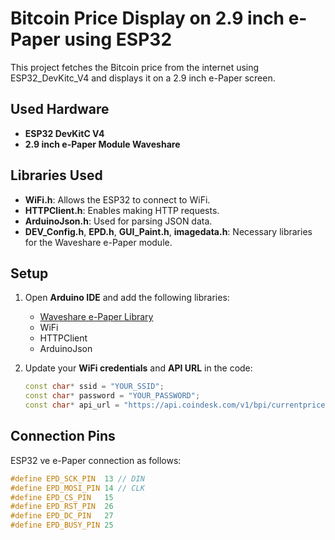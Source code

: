 # Bitcoin Price Display on 2.9 inch e-Paper using ESP32

This project fetches the Bitcoin price from the internet using ESP32_DevKitc_V4 and displays it on a 2.9 inch e-Paper screen.

## Used Hardware

- **ESP32 DevKitC V4**
- **2.9 inch e-Paper Module Waveshare**

## Libraries Used

- **WiFi.h**: Allows the ESP32 to connect to WiFi.
- **HTTPClient.h**: Enables making HTTP requests.
- **ArduinoJson.h**: Used for parsing JSON data.
- **DEV_Config.h**, **EPD.h**, **GUI_Paint.h**, **imagedata.h**: Necessary libraries for the Waveshare e-Paper module.

## Setup

1. Open **Arduino IDE** and add the following libraries:
   - [Waveshare e-Paper Library](https://www.waveshare.com/wiki/E-Paper_ESP32_Driver_Board)
   - WiFi
   - HTTPClient
   - ArduinoJson

2. Update your **WiFi credentials** and **API URL** in the code:
   ```cpp
   const char* ssid = "YOUR_SSID";
   const char* password = "YOUR_PASSWORD";
   const char* api_url = "https://api.coindesk.com/v1/bpi/currentprice/BTC.json";

 ## Connection Pins

ESP32 ve e-Paper connection as follows:  
```cpp
#define EPD_SCK_PIN  13 // DIN
#define EPD_MOSI_PIN 14 // CLK
#define EPD_CS_PIN   15
#define EPD_RST_PIN  26
#define EPD_DC_PIN   27
#define EPD_BUSY_PIN 25


